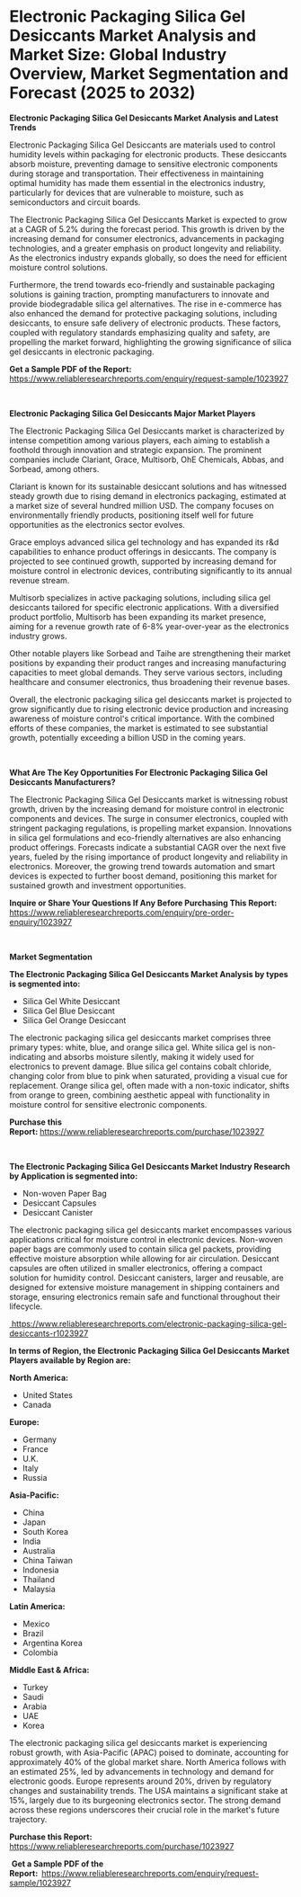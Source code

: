 <p><h1>Electronic Packaging Silica Gel Desiccants Market Analysis and Market Size: Global Industry Overview, Market Segmentation and Forecast (2025 to 2032)</h1></p><p><strong>Electronic Packaging Silica Gel Desiccants Market Analysis and Latest Trends</strong></p>
<p><p>Electronic Packaging Silica Gel Desiccants are materials used to control humidity levels within packaging for electronic products. These desiccants absorb moisture, preventing damage to sensitive electronic components during storage and transportation. Their effectiveness in maintaining optimal humidity has made them essential in the electronics industry, particularly for devices that are vulnerable to moisture, such as semiconductors and circuit boards.</p><p>The Electronic Packaging Silica Gel Desiccants Market is expected to grow at a CAGR of 5.2% during the forecast period. This growth is driven by the increasing demand for consumer electronics, advancements in packaging technologies, and a greater emphasis on product longevity and reliability. As the electronics industry expands globally, so does the need for efficient moisture control solutions. </p><p>Furthermore, the trend towards eco-friendly and sustainable packaging solutions is gaining traction, prompting manufacturers to innovate and provide biodegradable silica gel alternatives. The rise in e-commerce has also enhanced the demand for protective packaging solutions, including desiccants, to ensure safe delivery of electronic products. These factors, coupled with regulatory standards emphasizing quality and safety, are propelling the market forward, highlighting the growing significance of silica gel desiccants in electronic packaging.</p></p>
<p><strong>Get a Sample PDF of the Report:&nbsp;</strong> <a href="https://www.reliableresearchreports.com/enquiry/request-sample/1023927?utm_campaign=1720&utm_medium=2&utm_source=Github&utm_content=ia&utm_term=18042025&utm_id=electronic-packaging-silica-gel-desiccants">https://www.reliableresearchreports.com/enquiry/request-sample/1023927</a></p>
<p>&nbsp;</p>
<p><strong>Electronic Packaging Silica Gel Desiccants Major Market Players</strong></p>
<p><p>The Electronic Packaging Silica Gel Desiccants market is characterized by intense competition among various players, each aiming to establish a foothold through innovation and strategic expansion. The prominent companies include Clariant, Grace, Multisorb, OhE Chemicals, Abbas, and Sorbead, among others.</p><p>Clariant is known for its sustainable desiccant solutions and has witnessed steady growth due to rising demand in electronics packaging, estimated at a market size of several hundred million USD. The company focuses on environmentally friendly products, positioning itself well for future opportunities as the electronics sector evolves.</p><p>Grace employs advanced silica gel technology and has expanded its r&d capabilities to enhance product offerings in desiccants. The company is projected to see continued growth, supported by increasing demand for moisture control in electronic devices, contributing significantly to its annual revenue stream.</p><p>Multisorb specializes in active packaging solutions, including silica gel desiccants tailored for specific electronic applications. With a diversified product portfolio, Multisorb has been expanding its market presence, aiming for a revenue growth rate of 6-8% year-over-year as the electronics industry grows.</p><p>Other notable players like Sorbead and Taihe are strengthening their market positions by expanding their product ranges and increasing manufacturing capacities to meet global demands. They serve various sectors, including healthcare and consumer electronics, thus broadening their revenue bases.</p><p>Overall, the electronic packaging silica gel desiccants market is projected to grow significantly due to rising electronic device production and increasing awareness of moisture control's critical importance. With the combined efforts of these companies, the market is estimated to see substantial growth, potentially exceeding a billion USD in the coming years.</p></p>
<p>&nbsp;</p>
<p><strong>What Are The Key Opportunities For Electronic Packaging Silica Gel Desiccants Manufacturers?</strong></p>
<p><p>The Electronic Packaging Silica Gel Desiccants market is witnessing robust growth, driven by the increasing demand for moisture control in electronic components and devices. The surge in consumer electronics, coupled with stringent packaging regulations, is propelling market expansion. Innovations in silica gel formulations and eco-friendly alternatives are also enhancing product offerings. Forecasts indicate a substantial CAGR over the next five years, fueled by the rising importance of product longevity and reliability in electronics. Moreover, the growing trend towards automation and smart devices is expected to further boost demand, positioning this market for sustained growth and investment opportunities.</p></p>
<p><strong>Inquire or Share Your Questions If Any Before Purchasing This Report:</strong> <a href="https://www.reliableresearchreports.com/enquiry/pre-order-enquiry/1023927?utm_campaign=1720&utm_medium=2&utm_source=Github&utm_content=ia&utm_term=18042025&utm_id=electronic-packaging-silica-gel-desiccants">https://www.reliableresearchreports.com/enquiry/pre-order-enquiry/1023927</a></p>
<p>&nbsp;</p>
<p><strong>Market Segmentation</strong></p>
<p><strong>The Electronic Packaging Silica Gel Desiccants Market Analysis by types is segmented into:</strong></p>
<p><ul><li>Silica Gel White Desiccant</li><li>Silica Gel Blue Desiccant</li><li>Silica Gel Orange Desiccant</li></ul></p>
<p><p>The electronic packaging silica gel desiccants market comprises three primary types: white, blue, and orange silica gel. White silica gel is non-indicating and absorbs moisture silently, making it widely used for electronics to prevent damage. Blue silica gel contains cobalt chloride, changing color from blue to pink when saturated, providing a visual cue for replacement. Orange silica gel, often made with a non-toxic indicator, shifts from orange to green, combining aesthetic appeal with functionality in moisture control for sensitive electronic components.</p></p>
<p><strong>Purchase this Report:&nbsp;</strong><a href="https://www.reliableresearchreports.com/purchase/1023927?utm_campaign=1720&utm_medium=2&utm_source=Github&utm_content=ia&utm_term=18042025&utm_id=electronic-packaging-silica-gel-desiccants">https://www.reliableresearchreports.com/purchase/1023927</a></p>
<p>&nbsp;</p>
<p><strong>The Electronic Packaging Silica Gel Desiccants Market Industry Research by Application is segmented into:</strong></p>
<p><ul><li>Non-woven Paper Bag</li><li>Desiccant Capsules</li><li>Desiccant Canister</li></ul></p>
<p><p>The electronic packaging silica gel desiccants market encompasses various applications critical for moisture control in electronic devices. Non-woven paper bags are commonly used to contain silica gel packets, providing effective moisture absorption while allowing for air circulation. Desiccant capsules are often utilized in smaller electronics, offering a compact solution for humidity control. Desiccant canisters, larger and reusable, are designed for extensive moisture management in shipping containers and storage, ensuring electronics remain safe and functional throughout their lifecycle.</p></p>
<p><a href="https://www.reliableresearchreports.com/electronic-packaging-silica-gel-desiccants-r1023927?utm_campaign=1720&utm_medium=2&utm_source=Github&utm_content=ia&utm_term=18042025&utm_id=electronic-packaging-silica-gel-desiccants">&nbsp;https://www.reliableresearchreports.com/electronic-packaging-silica-gel-desiccants-r1023927</a></p>
<p><strong>In terms of Region, the Electronic Packaging Silica Gel Desiccants Market Players available by Region are:</strong></p>
<p>
    <p> <strong> North America: </strong>
        <ul>
            <li>United States</li>
            <li>Canada</li>
        </ul>
        </p> 
    <p> <strong> Europe: </strong>
        <ul>
            <li>Germany</li>
            <li>France</li>
            <li>U.K.</li>
            <li>Italy</li>
            <li>Russia</li>
        </ul>
        </p> 
    <p> <strong> Asia-Pacific: </strong>
        <ul>
            <li>China</li>
            <li>Japan</li>
            <li>South Korea</li>
            <li>India</li>
            <li>Australia</li>
            <li>China Taiwan</li>
            <li>Indonesia</li>
            <li>Thailand</li>
            <li>Malaysia</li>
        </ul>
        </p> 
    <p> <strong> Latin America: </strong>
        <ul>
            <li>Mexico</li>
            <li>Brazil</li>
            <li>Argentina Korea</li>
            <li>Colombia</li>
        </ul>
        </p> 
    <p> <strong> Middle East & Africa: </strong>
        <ul>
            <li>Turkey</li>
            <li>Saudi</li>
            <li>Arabia</li>
            <li>UAE</li>
            <li>Korea</li>
        </ul>
    </p>
    </p>
<p><p>The electronic packaging silica gel desiccants market is experiencing robust growth, with Asia-Pacific (APAC) poised to dominate, accounting for approximately 40% of the global market share. North America follows with an estimated 25%, led by advancements in technology and demand for electronic goods. Europe represents around 20%, driven by regulatory changes and sustainability trends. The USA maintains a significant stake at 15%, largely due to its burgeoning electronics sector. The strong demand across these regions underscores their crucial role in the market's future trajectory.</p></p>
<p><strong>Purchase this Report: </strong><a href="https://www.reliableresearchreports.com/purchase/1023927?utm_campaign=1720&utm_medium=2&utm_source=Github&utm_content=ia&utm_term=18042025&utm_id=electronic-packaging-silica-gel-desiccants">https://www.reliableresearchreports.com/purchase/1023927</a></p>
<p>&nbsp;<strong>Get a Sample PDF of the Report:&nbsp;&nbsp;</strong><a href="https://www.reliableresearchreports.com/enquiry/request-sample/1023927?utm_campaign=1720&utm_medium=2&utm_source=Github&utm_content=ia&utm_term=18042025&utm_id=electronic-packaging-silica-gel-desiccants">https://www.reliableresearchreports.com/enquiry/request-sample/1023927</a></p>
<p><strong></strong></p>
<p><p></p><p></p><p></p></p>